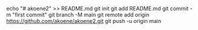 echo "# akoene2" >> README.md
git init
git add README.md
git commit -m "first commit"
git branch -M main
git remote add origin https://github.com/akoene/akoene2.git
git push -u origin main
